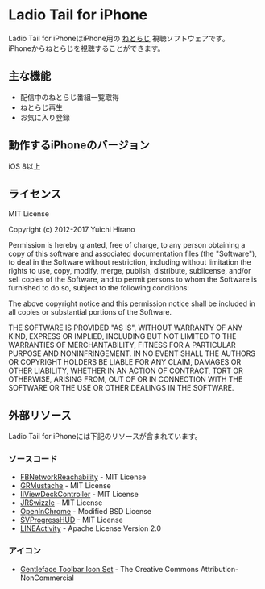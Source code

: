 # Ladio Tail for iPhone
Ladio Tail for iPhoneはiPhone用の [ねとらじ](http://ladio.net/) 視聴ソフトウェアです。  
iPhoneからねとらじを視聴することができます。

## 主な機能
* 配信中のねとらじ番組一覧取得
* ねとらじ再生
* お気に入り登録

## 動作するiPhoneのバージョン
iOS 8以上

## ライセンス

MIT License

Copyright (c) 2012-2017 Yuichi Hirano

Permission is hereby granted, free of charge, to any person obtaining a copy of this software and associated documentation files (the "Software"), to deal in the Software without restriction, including without limitation the rights to use, copy, modify, merge, publish, distribute, sublicense, and/or sell copies of the Software, and to permit persons to whom the Software is furnished to do so, subject to the following conditions:

The above copyright notice and this permission notice shall be included in all copies or substantial portions of the Software.

THE SOFTWARE IS PROVIDED "AS IS", WITHOUT WARRANTY OF ANY KIND, EXPRESS OR IMPLIED, INCLUDING BUT NOT LIMITED TO THE WARRANTIES OF MERCHANTABILITY, FITNESS FOR A PARTICULAR PURPOSE AND NONINFRINGEMENT. IN NO EVENT SHALL
THE AUTHORS OR COPYRIGHT HOLDERS BE LIABLE FOR ANY CLAIM, DAMAGES OR OTHER LIABILITY, WHETHER IN AN ACTION OF CONTRACT, TORT OR OTHERWISE, ARISING FROM, OUT OF OR IN CONNECTION WITH THE SOFTWARE OR THE USE OR OTHER DEALINGS IN
THE SOFTWARE.

## 外部リソース
Ladio Tail for iPhoneには下記のリソースが含まれています。

### ソースコード

* [FBNetworkReachability](https://github.com/dev5tec/FBNetworkReachability) - MIT License
* [GRMustache](https://github.com/groue/GRMustache) - MIT License
* [IIViewDeckController](https://github.com/Inferis/ViewDeck) - MIT License
* [JRSwizzle](https://github.com/groue/jrswizzle) - MIT License
* [OpenInChrome](https://github.com/GoogleChrome/OpenInChrome) - Modified BSD License
* [SVProgressHUD](https://github.com/samvermette/SVProgressHUD) - MIT License
* [LINEActivity](https://github.com/nottihub/LINEActivity) - Apache License Version 2.0

### アイコン

* [Gentleface Toolbar Icon Set](http://www.gentleface.com/free_icon_set.html) - The Creative Commons Attribution-NonCommercial
